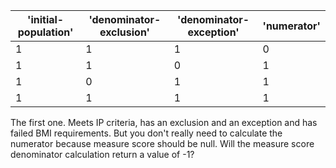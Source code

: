|'initial-population'|'denominator-exclusion'|'denominator-exception'|'numerator'|
|---|---|---|---|
|1|1|1|0|
|1|1|0|1|
|1|0|1|1|
|1|1|1|1|

The first one. Meets IP criteria, has an exclusion and an exception and has failed BMI requirements. But you don't really need to calculate the numerator because measure score should be null. Will the measure score denominator calculation return a value of -1?

